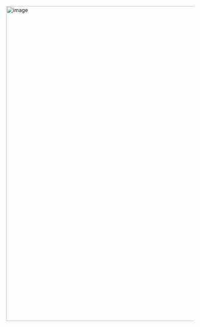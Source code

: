 <img width="846" alt="image" src="https://github.com/RevadiSundaram/ICodeThis-Projects/assets/47391816/8dc2ba13-d3ee-43d8-8151-0a02029ab97d">
